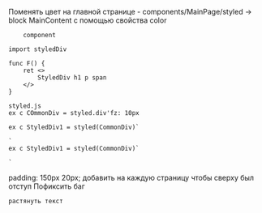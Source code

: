 Поменять цвет на главной странице - components/MainPage/styled -> block MainContent с помощью свойства color

```
	component

import styledDiv

func F() {
	ret <>
		StyledDiv h1 p span
	</>
}

styled.js
ex c COmmonDiv = styled.div'fz: 10px

ex c StyledDiv1 = styled(CommonDiv)`

`
ex c StyledDiv1 = styled(CommonDiv)`

`
```

  padding: 150px 20px; добавить на каждую страницу чтобы сверху был отступ
	Пофиксить баг


	растянуть текст